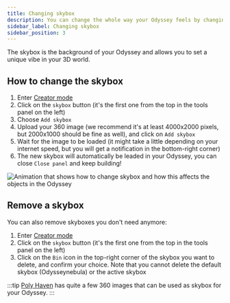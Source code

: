 ```yaml
---
title: Changing skybox
description: You can change the whole way your Odyssey feels by changing the skybox (the background in which your Odyssey is wrapped). This article expains how to change the background of your Odyssey.
sidebar_label: Changing skybox
sidebar_position: 3
---
```


The skybox is the background of your Odyssey and allows you to set a unique vibe in your 3D world.

## How to change the skybox

1. Enter [Creator mode](enter-creator-mode.md)
2. Click on the `skybox` button (it's the first one from the top in the tools panel on the left)
3. Choose `Add skybox`
4. Upload your 360 image (we recommend it's at least 4000x2000 pixels, but 2000x1000 should be fine as well), and click on `Add skybox`
5. Wait for the image to be loaded (it might take a little depending on your internet speed, but you will get a notification in the bottom-right corner)
6. The new skybox will automatically be leaded in your Odyssey, you can close `Close panel` and keep building!

![Animation that shows how to change skybox and how this affects the objects in the Odyssey](img/change-skybox.gif)

## Remove a skybox

You can also remove skyboxes you don't need anymore:

1. Enter [Creator mode](enter-creator-mode.md)
2. Click on the `skybox` button (it's the first one from the top in the tools panel on the left)
3. Click on the `Bin` icon in the top-right corner of the skybox you want to delete, and confirm your choice. Note that you cannot delete the default skybox (Odysseynebula) or the active skybox

:::tip
[Poly Haven](https://polyhaven.com/hdris) has quite a few 360 images that can be used as skybox for your Odyssey.
:::